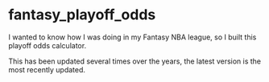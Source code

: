 # fantasy_playoff_odds
I wanted to know how I was doing in my Fantasy NBA league, so I built this playoff odds calculator.

This has been updated several times over the years, the latest version is the most recently updated.
